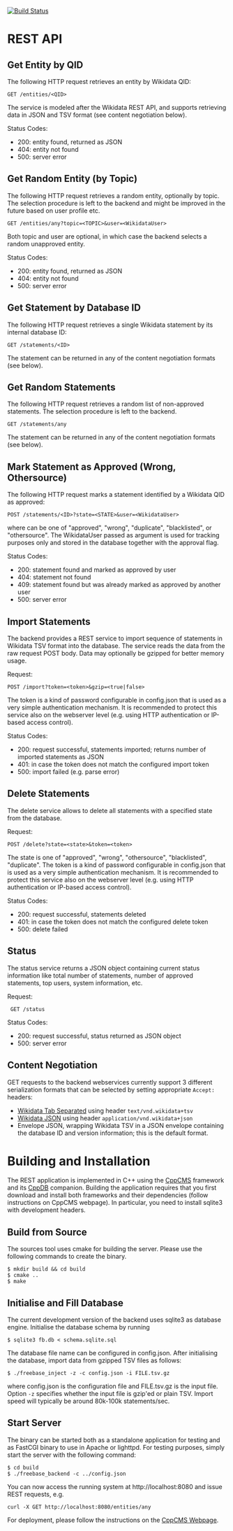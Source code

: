 [![Build Status](https://travis-ci.org/google/primarysources.svg?branch=master)](https://travis-ci.org/google/primarysources)

# REST API

## Get Entity by QID

The following HTTP request retrieves an entity by Wikidata QID:

    GET /entities/<QID>
      
The service is modeled after the Wikidata REST API, and supports retrieving data in JSON and TSV format
(see content negotiation below).
    
Status Codes:

  * 200: entity found, returned as JSON
  * 404: entity not found
  * 500: server error


## Get Random Entity (by Topic)

The following HTTP request retrieves a random entity, optionally by topic. The selection procedure is
left to the backend and might be improved in the future based on user profile etc.

    GET /entities/any?topic=<TOPIC>&user=<WikidataUser>
      
Both topic and user are optional, in which case the backend selects a random unapproved entity.
    
Status Codes:

  * 200: entity found, returned as JSON
  * 404: entity not found
  * 500: server error


## Get Statement by Database ID

The following HTTP request retrieves a single Wikidata statement by its internal database ID:

    GET /statements/<ID>

The statement can be returned in any of the content negotiation formats (see below).


## Get Random Statements

The following HTTP request retrieves a random list of non-approved statements. The
selection procedure is left to the backend.

    GET /statements/any

The statement can be returned in any of the content negotiation formats (see below).


## Mark Statement as Approved (Wrong, Othersource)

The following HTTP request marks a statement identified by a Wikidata QID as approved:

    POST /statements/<ID>?state=<STATE>&user=<WikidataUser>
    
where <STATE> can be one of "approved", "wrong", "duplicate", "blacklisted", or "othersource". 
The WikidataUser passed as argument is used for tracking purposes only and stored in the 
database together with the approval flag.
   
Status Codes:

  * 200: statement found and marked as approved by user <WikidataUser>
  * 404: statement not found
  * 409: statement found but was already marked as approved by another user
  * 500: server error
  
## Import Statements

The backend provides a REST service to import sequence of statements in Wikidata TSV format 
into the database. The service reads the data from the raw request POST body. Data may 
optionally be gzipped for better memory usage.

Request:

    POST /import?token=<token>&gzip=<true|false>

The token is a kind of password configurable in config.json that is used as a very simple 
authentication mechanism. It is recommended to protect this service also on the webserver 
level (e.g. using HTTP authentication or IP-based access control).

Status Codes:
   * 200: request successful, statements imported; returns number of imported statements as JSON
   * 401: in case the token does not match the configured import token
   * 500: import failed (e.g. parse error)
  
## Delete Statements

The delete service allows to delete all statements with a specified state from the database.

Request:

    POST /delete?state=<state>&token=<token>

The state is one of "approved", "wrong", "othersource", "blacklisted", "duplicate". The token is a 
kind of password configurable in config.json that is used as a very simple authentication mechanism. 
It is recommended to protect this service also on the webserver level (e.g. using HTTP authentication 
or IP-based access control).

Status Codes:
   * 200: request successful, statements deleted
   * 401: in case the token does not match the configured delete token
   * 500: delete failed

## Status

The status service returns a JSON object containing current status information like total number 
of statements, number of approved statements, top users, system information, etc.

Request:

     GET /status

Status Codes:
   * 200: request successful, status returned as JSON object
   * 500: server error

## Content Negotiation
  
GET requests to the backend webservices currently support 3 different serialization formats that
can be selected by setting appropriate `Accept:` headers:
 
  * [Wikidata Tab Separated](http://tools.wmflabs.org/wikidata-todo/quick_statements.php) using header
    `text/vnd.wikidata+tsv`
  * [Wikidata JSON](https://www.mediawiki.org/wiki/Wikibase/Notes/JSON) using header
    `application/vnd.wikidata+json`
  * Envelope JSON, wrapping Wikidata TSV in a JSON envelope containing the database ID and version
    information; this is the default format.
 
# Building and Installation

The REST application is implemented in C++ using the [CppCMS](http://cppcms.com/) 
framework and its [CppDB](http://cppcms.com/sql/cppdb/) companion. Building the
application requires that you first download and install both frameworks and 
their dependencies (follow instructions on CppCMS webpage). In particular,
you need to install sqlite3 with development headers.

## Build from Source

The sources tool uses cmake for building the server. Please use the following commands to create the binary.

    $ mkdir build && cd build
    $ cmake ..
    $ make
    
## Initialise and Fill Database
    
The current development version of the backend uses sqlite3 as database engine. 
Initialise the database schema by running
    
    $ sqlite3 fb.db < schema.sqlite.sql
    
The database file name can be configured in config.json. After initialising the database, 
import data from gzipped TSV files as follows:

    $ ./freebase_inject -z -c config.json -i FILE.tsv.gz

where config.json is the configuration file and FILE.tsv.gz is the input file. 
Option `-z` specifies whether the input file is gzip'ed or plain TSV. Import 
speed will typically be around 80k-100k statements/sec.    
    
## Start Server
    
The binary can be started both as a standalone application for testing and as FastCGI binary to use in
Apache or lighttpd. For testing purposes, simply start the server with the following command:
    
    $ cd build
    $ ./freebase_backend -c ../config.json    
    
You can now access the running system at http://localhost:8080 and issue REST requests, e.g.

    curl -X GET http://localhost:8080/entities/any

For deployment, please follow the instructions on the [CppCMS Webpage](http://cppcms.com/).    
